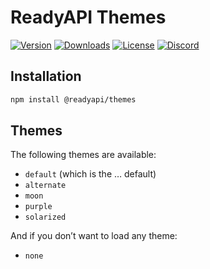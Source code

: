 # ReadyAPI Themes

[![Version](https://img.shields.io/npm/v/%40readyapi/themes)](https://www.npmjs.com/package/@readyapi/themes)
[![Downloads](https://img.shields.io/npm/dm/%40readyapi/themes)](https://www.npmjs.com/package/@readyapi/themes)
[![License](https://img.shields.io/npm/l/%40readyapi%2Fthemes)](https://www.npmjs.com/package/@readyapi/themes)
[![Discord](https://img.shields.io/discord/1135330207960678410?style=flat&color=5865F2)](https://discord.gg/8HeZcRGPFS)

## Installation

```bash
npm install @readyapi/themes
```

## Themes

The following themes are available:

- `default` (which is the … default)
- `alternate`
- `moon`
- `purple`
- `solarized`

And if you don’t want to load any theme:

- `none`
